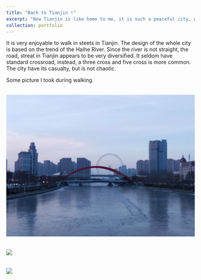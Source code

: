 ```yaml
---
title: "Back to Tianjin !"
excerpt: "Now Tianjin is like home to me, it is such a peaceful city, where everyone enjoy there paces. <br/><img src='/images/Tianjin_1.jpg' width='60%'>"
collection: portfolio
---
```

It is very enjoyable to walk in steets in Tianjin. The design of the whole city is based on the trend of the Haihe River. Since the river is not straight, the road, streat in Tianjin appears to be very diversified. It seldom have standard crossroad, instead, a three cross and five cross is more common. The city have its casualty, but is not chaotic. 

Some picture I took during walking.

<br/><img src='/images/Tianjin_2.jpg'>

<br/><img src='/images/Tianjin_3.jpg'>

<br/><img src='/images/Tianjin_4.jpg'>